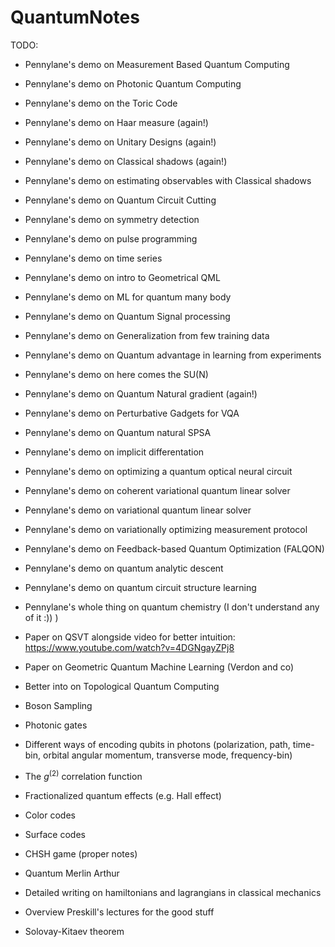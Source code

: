 # QuantumNotes

TODO:

- Pennylane's demo on Measurement Based Quantum Computing
- Pennylane's demo on Photonic Quantum Computing
- Pennylane's demo on the Toric Code
- Pennylane's demo on Haar measure (again!)
- Pennylane's demo on Unitary Designs (again!)
- Pennylane's demo on Classical shadows (again!)
- Pennylane's demo on estimating observables with Classical shadows
- Pennylane's demo on Quantum Circuit Cutting
- Pennylane's demo on symmetry detection
- Pennylane's demo on pulse programming
- Pennylane's demo on time series
- Pennylane's demo on intro to Geometrical QML
- Pennylane's demo on ML for quantum many body
- Pennylane's demo on Quantum Signal processing
- Pennylane's demo on Generalization from few training data
- Pennylane's demo on Quantum advantage in learning from experiments
- Pennylane's demo on here comes the SU(N)
- Pennylane's demo on Quantum Natural gradient (again!)
- Pennylane's demo on Perturbative Gadgets for VQA
- Pennylane's demo on Quantum natural SPSA
- Pennylane's demo on implicit differentation
- Pennylane's demo on optimizing a quantum optical neural circuit
- Pennylane's demo on coherent variational quantum linear solver
- Pennylane's demo on variational quantum linear solver
- Pennylane's demo on variationally optimizing measurement protocol
- Pennylane's demo on Feedback-based Quantum Optimization (FALQON)
- Pennylane's demo on quantum analytic descent
- Pennylane's demo on quantum circuit structure learning
- Pennylane's whole thing on quantum chemistry (I don't understand any of it :)) )

- Paper on QSVT alongside video for better intuition: https://www.youtube.com/watch?v=4DGNgayZPj8
- Paper on Geometric Quantum Machine Learning (Verdon and co)
- Better into on Topological Quantum Computing

- Boson Sampling
- Photonic gates
- Different ways of encoding qubits in photons (polarization, path, time-bin, orbital angular momentum, transverse mode, frequency-bin)
- The $g^{(2)}$ correlation function
- Fractionalized quantum effects (e.g. Hall effect)
- Color codes
- Surface codes
- CHSH game (proper notes)
- Quantum Merlin Arthur
- Detailed writing on hamiltonians and lagrangians in classical mechanics
- Overview Preskill's lectures for the good stuff
- Solovay-Kitaev theorem